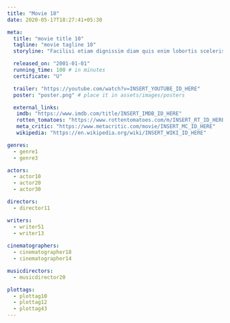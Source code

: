 ```yaml
---
title: "Movie 10"
date: 2020-05-17T18:27:41+05:30

meta:
  title: "movie title 10"
  tagline: "movie tagline 10"
  storyline: "Facilisi etiam dignissim diam quis enim lobortis scelerisque. Tristique senectus et netus et malesuada"

  released_on: "2001-01-01"
  running_time: 100 # in minutes
  certificate: "U"

  trailer: "https://youtube.com/watch?v=INSERT_YOUTUBE_ID_HERE" 
  poster: "poster.png" # place it in assets/images/posters

  external_links:
   imdb: "https://www.imdb.com/title/INSERT_IMDB_ID_HERE"
   rotten_tomatoes: "https://www.rottentomatoes.com/m/INSERT_RT_ID_HERE"
   meta_critic: "https://www.metacritic.com/movie/INSERT_MC_ID_HERE"
   wikipedia: "https://en.wikipedia.org/wiki/INSERT_WIKI_ID_HERE"

genres:
  - genre1
  - genre3

actors:
  - actor10
  - actor20
  - actor30

directors:
  - director11

writers:
  - writer51
  - writer13
  
cinematographers:
  - cinematographer18
  - cinematographer14

musicdirectors:
  - musicdirector20

plottags:
  - plottag10
  - plottag12
  - plottag43
---
```

